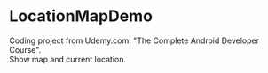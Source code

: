 # LocationMapDemo
Coding project from Udemy.com: "The Complete Android Developer Course".<br />Show map and current location.
